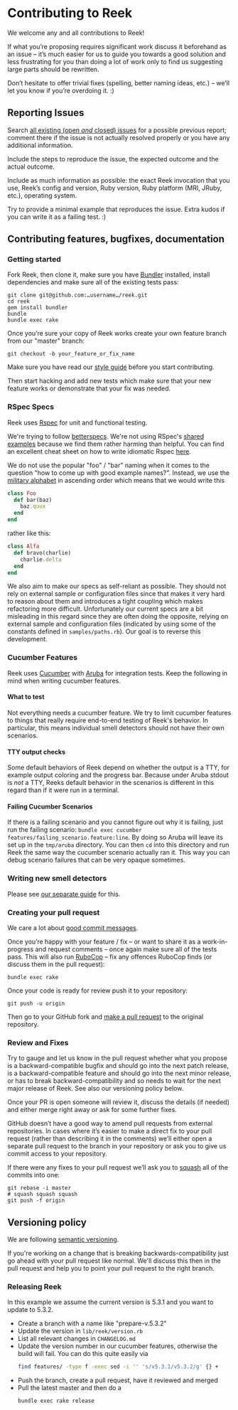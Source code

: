 # Contributing to Reek

We welcome any and all contributions to Reek!

If what you’re proposing requires significant work discuss it beforehand
as an issue – it’s much easier for us to guide you towards a good
solution and less frustrating for you than doing a lot of work
only to find us suggesting large parts should be rewritten.

Don’t hesitate to offer trivial fixes (spelling, better naming
ideas, etc.) – we’ll let you know if you’re overdoing it. :)

## Reporting Issues

Search [all existing (open _and_ closed)
issues](https://github.com/troessner/reek/issues?q=is%3Aissue)
for a possible previous report; comment there if the issue is not
actually resolved properly or you have any additional information.

Include the steps to reproduce the issue,
the expected outcome and the actual outcome.

Include as much information as possible: the exact Reek
invocation that you use, Reek’s config and version, Ruby
version, Ruby platform (MRI, JRuby, etc.), operating system.

Try to provide a minimal example that reproduces the issue.
Extra kudos if you can write it as a failing test. :)

## Contributing features, bugfixes, documentation

### Getting started

Fork Reek, then clone it, make sure you have
[Bundler](http://bundler.io) installed, install dependencies
and make sure all of the existing tests pass:

```
git clone git@github.com:…username…/reek.git
cd reek
gem install bundler
bundle
bundle exec rake
```

Once you’re sure your copy of Reek works create your own feature branch from our "master" branch:

```
git checkout -b your_feature_or_fix_name
```

Make sure you have read our [style guide](docs/Style-Guide.md) before you
start contributing.

Then start hacking and add new tests which make sure that your new feature works or
demonstrate that your fix was needed.

### RSpec Specs

Reek uses [Rspec](http://rspec.info/) for unit and functional testing.

We're trying to follow [betterspecs](http://betterspecs.org/). We're not using
RSpec's
[shared examples](https://www.relishapp.com/rspec/rspec-core/docs/example-groups/shared-examples)
because we find them rather harming than helpful. You can find an excellent
cheat sheet on how to write idiomatic Rspec
[here](http://www.rubypigeon.com/posts/rspec-core-cheat-sheet).

We do not use the popular "foo" / "bar" naming when it comes to the question
"how to come up with good example names?". Instead, we use the
[military alphabet](https://en.wikipedia.org/wiki/NATO_phonetic_alphabet) in
ascending order which means that we would write this

```Ruby
class Foo
  def bar(baz)
    baz.quux
  end
end
```

rather like this:

```Ruby
class Alfa
  def bravo(charlie)
    charlie.delta
  end
end
```

We also aim to make our specs as self-reliant as possible. They should not rely on external sample
or configuration files since that makes it very hard to reason about them and introduces a tight coupling
which makes refactoring more difficult.
Unfortunately our current specs are a bit misleading in this regard since they are often doing the
opposite, relying on external sample and configuration files (indicated by using
some of the constants defined in `samples/paths.rb`).
Our goal is to reverse this development.

### Cucumber Features

Reek uses [Cucumber](https://cucumber.io/) with
[Aruba](https://github.com/cucumber/aruba) for integration tests. Keep the
following in mind when writing cucumber features.

#### What to test

Not everything needs a cucumber feature. We try to limit cucumber features to
things that really require end-to-end testing of Reek's behavior. In
particular, this means individual smell detectors should not have their own
scenarios.

#### TTY output checks

Some default behaviors of Reek depend on whether the output is a TTY, for
example output coloring and the progress bar. Because under Aruba stdout is
*not* a TTY, Reeks default behavior in the scenarios is different in this
regard than if it were run in a terminal.

#### Failing Cucumber Scenarios

If there is a failing scenario and you cannot figure out why it is failing,
just run the failing scenario: `bundle exec cucumber
features/failing_scenario.feature:line`. By doing so Aruba will leave its set
up in the `tmp/aruba` directory. You can then `cd` into this directory and run
Reek the same way the cucumber scenario actually ran it. This way you can debug
scenario failures that can be very opaque sometimes.

### Writing new smell detectors

Please see [our separate guide](docs/How-To-Write-New-Detectors.md) for this.

### Creating your pull request

We care a lot about [good commit
messages](http://tbaggery.com/2008/04/19/a-note-about-git-commit-messages.html).

Once you’re happy with your feature / fix – or want to
share it as a work-in-progress and request comments – once
again make sure all of the tests pass. This will also run
[RuboCop](https://github.com/bbatsov/rubocop) – fix any
offences RuboCop finds (or discuss them in the pull request):

```
bundle exec rake
```

Once your code is ready for review push it to your repository:

```
git push -u origin
```

Then go to your GitHub fork and [make a pull
request](https://help.github.com/articles/creating-a-pull-request/)
to the original repository.

### Review and Fixes

Try to gauge and let us know in the pull request whether what
you propose is a backward-compatible bugfix and should go into the
next patch release, is a backward-compatible feature and should go
into the next minor release, or has to break backward-compatibility
and so needs to wait for the next major release of Reek. See also our
versioning policy below.

Once your PR is open someone will review it, discuss the details (if
needed) and either merge right away or ask for some further fixes.

GitHub doesn’t have a good way to amend pull requests from external
repositories. In cases where it’s easier to make a direct fix
to your pull request (rather than describing it in the comments)
we’ll either open a separate pull request to the branch in your
repository or ask you to give us commit access to your repository.

If there were any fixes to your pull request we’ll ask you to
[squash](http://git-scm.com/book/en/v2/Git-Tools-Rewriting-History#Squashing-Commits)
all of the commits into one:

```
git rebase -i master
# squash squash squash
git push -f origin
```

## Versioning policy

We are following [semantic versioning](http://semver.org/).

If you're working on a change that is breaking backwards-compatibility
just go ahead with your pull request like normal. We'll discuss this then in
the pull request and help you to point your pull request to the right branch.

### Releasing Reek

In this example we assume the current version is 5.3.1 and you want to update to 5.3.2.

* Create a branch with a name like "prepare-v.5.3.2"
* Update the version in `lib/reek/version.rb`
* List all relevant changes in `CHANGELOG.md`
* Update the version number in our cucumber features, otherwise the build will fail. You can do this quite easily via
  ```Bash
  find features/ -type f -exec sed -i '' 's/v5.3.1/v5.3.2/g' {} +
  ```
* Push the branch, create a pull request, have it reviewed and merged
* Pull the latest master and then do a
  ```Bash
  bundle exec rake release
  ```

